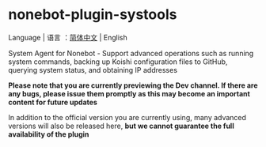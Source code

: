 # nonebot-plugin-systools
Language | 语言 ：[简体中文](https://github.com/zhuhansan666/nonebot-plugin-systools/tree/Dev(Develop)) | English

System Agent for Nonebot - Support advanced operations such as running system commands, backing up Koishi configuration files to GitHub, querying system status, and obtaining IP addresses

**Please note that you are currently previewing the Dev channel. If there are any bugs, please issue them promptly as this may become an important content for future updates**

In addition to the official version you are currently using, many advanced versions will also be released here, **but we cannot guarantee the full availability of the plugin**